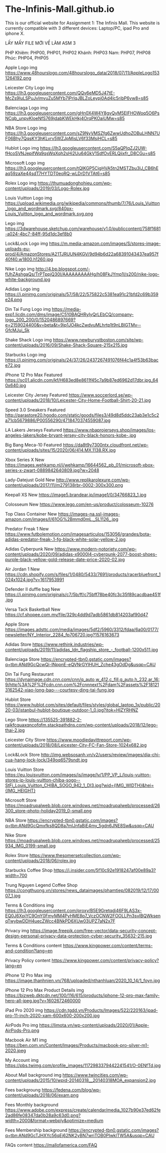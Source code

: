 # The-Infinis-Mall.github.io
This is our official website for Assignment 1: The Infinis Mall. This website is currently compatible with 3 different devices: Laptop/PC, ipad Pro and iphone X.

LẤY MẤY FILE MỚI VỀ LÀM ASM 3

PHP
Khiêm: PHP00, PHP01, PHP02
Khánh: PHP03
Nam: PHP07, PHP08
Phúc: PHP04, PHP05

Apple Logo img https://www.48hourslogo.com/48hourslogo_data/2018/07/11/AppleLogo1531264192.png

Leicester City Logo img <https://lh3.googleusercontent.com/QQv6eMD5J47tE-McZs9luLSPuJvImvuZu5MYb7lPrIqJBLZoLeypj0Ad4lc5ribP6vw8=s85>

Balenciaga Logo img <https://lh3.googleusercontent.com/gHn0X4W4Y8gvQyM5EIFHOWoq5O6PsNCqb_unpvKloeNfS769jdabKWEkHkj4OrqPKOaiUMw=s85>

NBA Store Logo img <https://lh3.googleusercontent.com/sZ9NyVMSZfg6ZwwUdhoZOBuLHNN7UF06Bhy7QqsKY3hKLvrv5WZJpMisLV6f33MsiHCL=s85>

Hublot Logo img <https://lh3.googleusercontent.com/S5aQPIqZJ2UW-fHcoSVNJepifWq9qsWqXqh2sHi2Uu64GkV1SdfOvERLQiixfr_D8CGu=s85>

Microsoft Logo img <https://lh3.googleusercontent.com/tQIKGP5CjgHVA5tn2MSTZbu3lJ_CB6hEaq59zaXe44sdT7HYTDT0eoRQ-wLDrD1VTAt6=s85>

Rolex Logo img <https://thumuadonghohieu.com/wp-content/uploads/2019/03/Logo-Rolex.jpg>

Louis Vuitton Logo img <https://upload.wikimedia.org/wikipedia/commons/thumb/7/76/Louis_Vuitton_logo_and_wordmark.svg/840px-Louis_Vuitton_logo_and_wordmark.svg.png>

Lego img <https://3dwarehouse.sketchup.com/warehouse/v1.0/publiccontent/758f1681-a024-4bc7-84ff-95d1dc3ef8b0>

Lock&Lock Logo img <https://m.media-amazon.com/images/S/stores-image-uploads-eu-prod/4/AmazonStores/A21TJRUUN4KGV/9d94b6d22a68391043437ea957f40f40.w1800.h1260.jpg>

Nike Logo img http://4.bp.blogspot.com/-fUhZAshgaQs/TrPTppjQ30I/AAAAAAAAAHg/h08FkJYmp1I/s200/nike-logo-white-background.jpg

Adidas Logo img https://i.pinimg.com/originals/57/58/22/575822c5381ea91c21bfd2c69b359e24.png

Din Tai Fung Logo img https://media-exp1.licdn.com/dms/image/C510BAQHRyIyQrLEbCQ/company-logo_200_200/0/1520486897669?e=2159024400&v=beta&t=9ip1JO4kcZwdvuMLhrtp1t9nLBIGTMv--GfcMJui_Sk

Shake Shack Logo img https://www.newburystboston.com/site/wp-content/uploads/2016/09/Shake-Shack-Square-215x215.jpg

Starbucks Logo img https://i.pinimg.com/originals/24/37/26/2437267491076f44c1a4f53b63bace72.jpg

iPhone 12 Pro Max Featured <https://sc01.alicdn.com/kf/H683ed8e8611f45c7a9b87ed6962d17dbr.jpg_640x640.jpg>

Leicester City Jersey Featured <https://www.soccerlord.se/wp-content/uploads/2018/10/Leicester-City-Home-Football-Shirt-20-21.jpg>

Speed 3.0 Sneakers Featured <http://parastore20.hgodo.com/static/goods/files3/49d8d5ddc23ab3e1c5c2a71cb5679886/P00556290/4718470374559087.jpg>

LA Lakers Jerseys Featured <https://www.nbaprojerseys.shop/images/los-angeles-lakers/kobe-bryant-jersey-city-black-honors-kobe-.jpg>

Big Bang Meca-10 Featured <https://da8t9y7300ntx.cloudfront.net/wp-content/uploads/sites/15/2020/06/414.MX.1138.RX.jpg>

Xbox Series X New <https://images.wehkamp.nl/i/wehkamp/16644562_pb_01/microsoft-xbox-series-x-zwart-0889842640809.jpg?w=2048>

Lady-Datejust Gold New <http://www.replikarolexure.com/wp-content/uploads/2017/11/m279138rbr-0002-300x300.png>

Keepall XS New <https://image5.brandear.jp/image1/0/34766823_1.jpg>

Colosseum New <https://www.lego.com/en-us/product/colosseum-10276>

Top Class Container New <https://images-na.ssl-images-amazon.com/images/I/61OG%2Bmmd0mL._SL1126_.jpg>

Predator Freak 1 New https://www.futbolemotion.com/imagesarticulos/153056/grandes/bota-adidas-predator-freak-.1-fg-black-white-solar-yellow-2.jpg

Adidas Cyberpunk New https://www.modern-notoriety.com/wp-content/uploads/2020/09/adidas-x9000l4-cyberpunk-2077-boost-shoes-purple-black-yellow-gold-release-date-price-2020-02.jpg

Air Jordan 1 New https://cdn.shopify.com/s/files/1/0480/5433/7691/products/racerbluefront_1024x1024.jpg?v=1617953991

Defender II duffle bag New https://i.pinimg.com/originals/c7/5b/ff/c75bff78be40fc3c35f89cacdbae451f.jpg

Versa Tack Basketball New https://cf.shopee.com.my/file/329c4dd9d7adb5861db814203af90d47

Apple Store <https://images.adsttc.com/media/images/5df2/5960/3312/fdaa/6a00/0177/newsletter/NY_Interior_2284_fp706720.jpg?1576163673>

Adidas Store <https://www.rethink.industries/wp-content/uploads/2019/11/adidas_ldn_flagship_store_-_football-1200x511.jpg>

Balenciaga Store <https://encrypted-tbn0.gstatic.com/images?q=tbn:ANd9GcQcwQj-INppnE-eQVNrGYlHUH_Zche43gOdDg&usqp=CAU>

Din Tai Fung Restaurant <https://dynaimage.cdn.cnn.com/cnn/q_auto,w_412,c_fill,g_auto,h_232,ar_16:9/http%3A%2F%2Fcdn.cnn.com%2Fcnnnext%2Fdam%2Fassets%2F181213162542-xiao-long-bao---courtesy-ding-tai-fung.jpg>

Hublot Store <https://www.hublot.com/sites/default/files/styles/global_laptop_1x/public/2020-03/istanbul-hublot-boutique-outdoor-1_0.jpg?itok=HIZYRHNZ>

Lego Store <https://135525-391882-2-raikfcquaxqncofqfm.stackpathdns.com/wp-content/uploads/2018/12/lego-thai-2.jpg>

Leicester City Store <https://www.moodiedavittreport.com/wp-content/uploads/2018/08/Leicester-City-FC-Fan-Store-1024x682.jpg>

Lock&Lock Store <http://img.websosanh.vn/v2/users/review/images/dia-chi-cua-hang-lock-lock/349oq6579sndt.jpg>

Louis Vuitton Store <https://eu.louisvuitton.com/images/is/image/lv/1/PP_VP_L/louis-vuitton-stores-jp-louis-vuitton-chiba-sogo--StFi_Louis_Vuitton_CHIBA_SOGO_942_1_DI3.jpg?wid={IMG_WIDTH}&hei={IMG_HEIGHT}>

Microsoft Store <https://moadrupalweb.blob.core.windows.net/moadrupalweb/processed/26300_store-photo-holiday2019_0-small.png>

NBA Store <https://encrypted-tbn0.gstatic.com/images?q=tbn:ANd9GcQmxfks8QD8a7mlJnfaBiE4my_5gdn6JNE8Sw&usqp=CAU>

Nike Store <https://moadrupalweb.blob.core.windows.net/moadrupalweb/processed/25934_IMG_0199-small.jpg>

Rolex Store <https://www.thesomersetcollection.com/wp-content/uploads/2018/06/rolex.jpg>

Starbucks Coffee Shop <https://i.insider.com/5f10c92e1918247af00e89a3?width=700>

Trung Nguyen Legend Coffee Shop <https://congthuong.vn/stores/news_dataimages/phamtiep/082019/12/17/0007_1.jpg>

Terms & Conditions img <https://lh3.googleusercontent.com/proxy/B5E9Gretqdi46F9LAS3x-EQ0J6XpjYC9OnY0FmyMM4PyHME8p7_VczOCNW2FOOLLPn3svIBQWksenqTwybwDDH4uecZWcc4BNkPD6XUw03UPZ7aN2x7F>

Privacy img <https://image.freepik.com/free-vector/data-security-concept-design-personal-privacy-data-protection-cyber-security_35632-215.jpg>

Terms & Conditions content <https://www.kingpower.com/content/terms-and-condition?lang=en>

Privacy Policy content <https://www.kingpower.com/content/privacy-policy?lang=en>

iPhone 12 Pro Max img <https://image.thanhnien.vn/768/uploaded/nthanhluan/2020_10_14/1_foyn.jpg>

iPhone 12 Pro Max Product Details img <https://bizweb.dktcdn.net/100/116/615/products/iphone-12-pro-max-family-hero-all-jpeg.jpg?v=1602672460000>

iPad Pro 2020 img <https://cdn.tgdd.vn/Products/Images/522/220163/ipad-pro-11-inch-2020-xam-600x600-200x200.jpg>

AirPods Pro img <https://limota.vn/wp-content/uploads/2020/01/Apple-AirPods-Pro.png>

Macbook Air M1 img https://ben.com.vn/Content/Images/Products/macbook-pro-silver-m1-2020.jpeg

My Account img <https://pbs.twimg.com/profile_images/1172983379442241541/O-0ENfTd.jpg>

About Mall background img <https://www.twincities.com/wp-content/uploads/2015/10/wpid-20140318__20140318MOA_expansion2.jpg>

Fees backgroung <https://fedena.com/blog/wp-content/uploads/2018/06/exam.png>

Fees Monthly background <https://www.adobe.com/express/create/calendar/media_1027b90e37ed62fe2ad86fe08347da0b28a9c63d0.png?width=2000&format=webply&optimize=medium>

Fees Membership background <https://encrypted-tbn0.gstatic.com/images?q=tbn:ANd9GcTJHXYc56qEj62NK2yBN7wriTOB0PIwklTW5A&usqp=CAU>

FAQs content <https://mallofamerica.com/FAQ>
